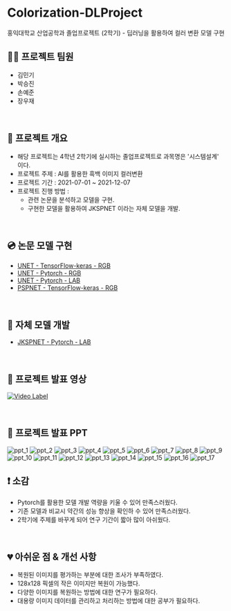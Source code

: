 # Colorization-DLProject
홍익대학교 산업공학과 졸업프로젝트 (2학기) - 딥러닝을 활용하여 컬러 변환 모델 구현

## 🧑‍💻 프로젝트 팀원
- 김민기
- 박승진
- 손예준
- 장우재

<br/>

## 📄 프로젝트 개요
- 해당 프로젝트는 4학년 2학기에 실시하는 졸업프로젝트로 과목명은 '시스템설계' 이다.
- 프로젝트 주제 : AI를 활용한 흑백 이미지 컬러변환
- 프로젝트 기간 : 2021-07-01 ~ 2021-12-07
- 프로젝트 진행 방법 : 
    - 관련 논문을 분석하고 모델을 구현.
    - 구현한 모델을 활용하여 JKSPNET 이라는 자체 모델을 개발.

<br/>

## 💿 논문 모델 구현
- [UNET - TensorFlow-keras - RGB](./UNET-TensorFlow/)
- [UNET - Pytorch - RGB](./UNET-Pytorch-RGB/)
- [UNET - Pytorch - LAB](./UNET-Pytorch-LAB/)
- [PSPNET - TensorFlow-keras - RGB](./PSPNET/)

<br/>

## 🔨 자체 모델 개발
- [JKSPNET - Pytorch - LAB](./JKSPNET/)

<br/>

## 🎥 프로젝트 발표 영상
[![Video Label](http://img.youtube.com/vi/-tyhH_AS-o8/0.jpg)](https://youtu.be/-tyhH_AS-o8)

<br/>

## 🎤 프로젝트 발표 PPT
![ppt_1](README_images/ppt/ppt_1.JPG)
![ppt_2](README_images/ppt/ppt_2.JPG)
![ppt_3](README_images/ppt/ppt_3.JPG)
![ppt_4](README_images/ppt/ppt_4.JPG)
![ppt_5](README_images/ppt/ppt_5.JPG)
![ppt_6](README_images/ppt/ppt_6.JPG)
![ppt_7](README_images/ppt/ppt_7.JPG)
![ppt_8](README_images/ppt/ppt_8.JPG)
![ppt_9](README_images/ppt/ppt_9.JPG)
![ppt_10](README_images/ppt/ppt_10.JPG)
![ppt_11](README_images/ppt/ppt_11.JPG)
![ppt_12](README_images/ppt/ppt_12.JPG)
![ppt_13](README_images/ppt/ppt_13.JPG)
![ppt_14](README_images/ppt/ppt_14.JPG)
![ppt_15](README_images/ppt/ppt_15.JPG)
![ppt_16](README_images/ppt/ppt_16.JPG)
![ppt_17](README_images/ppt/ppt_17.JPG)

## ❗ 소감
- Pytorch를 활용한 모델 개발 역량을 키울 수 있어 만족스러웠다.
- 기존 모델과 비교시 약간의 성능 향상을 확인하 수 있어 만족스러웠다.
- 2학기에 주제를 바꾸게 되어 연구 기간이 짧아 많이 아쉬웠다.

<br/>

## 💔 아쉬운 점 & 개선 사항
- 복원된 이미지를 평가하는 부분에 대한 조사가 부족하였다.
- 128x128 픽셀의 작은 이미지만 복원이 가능했다.
- 다양한 이미지를 복원하는 방법에 대한 연구가 필요하다.
- 대용량 이미지 데이터를 관리하고 처리하는 방법에 대한 공부가 필요하다.
